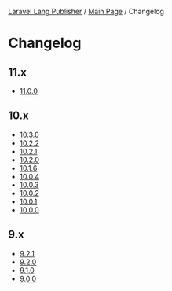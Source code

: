 [Laravel Lang Publisher][link_source] / [Main Page](index.md) / Changelog

# Changelog

## 11.x

* [11.0.0](https://github.com/Laravel-Lang/publisher/releases/tag/v11.0.0)

## 10.x

* [10.3.0](https://github.com/Laravel-Lang/publisher/releases/tag/v10.3.0)
* [10.2.2](https://github.com/Laravel-Lang/publisher/releases/tag/v10.2.2)
* [10.2.1](https://github.com/Laravel-Lang/publisher/releases/tag/v10.2.1)
* [10.2.0](https://github.com/Laravel-Lang/publisher/releases/tag/v10.2.0)
* [10.1.6](https://github.com/Laravel-Lang/publisher/releases/tag/v10.1.6)
* [10.0.4](https://github.com/Laravel-Lang/publisher/releases/tag/v10.0.4)
* [10.0.3](https://github.com/Laravel-Lang/publisher/releases/tag/v10.0.3)
* [10.0.2](https://github.com/Laravel-Lang/publisher/releases/tag/v10.0.2)
* [10.0.1](https://github.com/Laravel-Lang/publisher/releases/tag/v10.0.1)
* [10.0.0](https://github.com/Laravel-Lang/publisher/releases/tag/v10.0.0)

## 9.x

* [9.2.1](https://github.com/Laravel-Lang/publisher/releases/tag/v9.2.1)
* [9.2.0](https://github.com/Laravel-Lang/publisher/releases/tag/v9.2.0)
* [9.1.0](https://github.com/Laravel-Lang/publisher/releases/tag/v9.1.0)
* [9.0.0](https://github.com/Laravel-Lang/publisher/releases/tag/v9.0.0)

[link_source]:  https://github.com/Laravel-Lang/publisher
